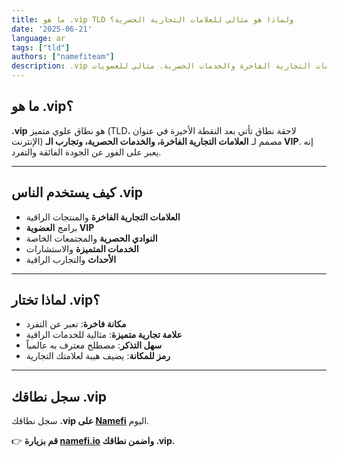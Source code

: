 ```yaml
---
title: ما هو .vip TLD ولماذا هو مثالي للعلامات التجارية الحصرية؟
date: '2025-06-21'
language: ar
tags: ["tld"]
authors: ["namefiteam"]
description: .vip هو النطاق المتميز للعلامات التجارية الفاخرة والخدمات الحصرية. مثالي للعضويات VIP والأعمال الراقية.
---
```



## **ما هو .vip؟**

**.vip** هو نطاق علوي متميز (TLD، لاحقة نطاق تأتي بعد النقطة الأخيرة في عنوان الإنترنت) مصمم لـ **العلامات التجارية الفاخرة، والخدمات الحصرية، وتجارب الـ VIP**. إنه يعبر على الفور عن الجودة الفائقة والتفرد.

---

## **كيف يستخدم الناس .vip**

*   **العلامات التجارية الفاخرة** والمنتجات الراقية
*   برامج **العضوية VIP**
*   **النوادي الحصرية** والمجتمعات الخاصة
*   **الخدمات المتميزة** والاستشارات
*   **الأحداث** والتجارب الراقية

---

## **لماذا تختار .vip؟**

*   **مكانة فاخرة**: تعبر عن التفرد
*   **علامة تجارية متميزة**: مثالية للخدمات الراقية
*   **سهل التذكر**: مصطلح معترف به عالمياً
*   **رمز للمكانة**: يضيف هيبة لعلامتك التجارية

---

## **سجل نطاقك .vip**

سجل نطاقك **.vip على [Namefi](https://namefi.io)** اليوم.

👉 **قم بزيارة [namefi.io](https://namefi.io) واضمن نطاقك .vip.**